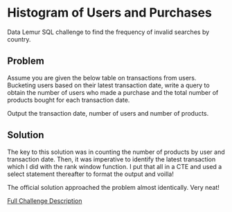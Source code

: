 # Histogram of Users and Purchases

Data Lemur SQL challenge to find the frequency of invalid searches by country.

## Problem

Assume you are given the below table on transactions from users. Bucketing users based on their latest transaction date, write a query to obtain the number of users who made a purchase and the total number of products bought for each transaction date.

Output the transaction date, number of users and number of products.

## Solution

The key to this solution was in counting the number of products by user and transaction date. Then, it was imperative to identify the latest transaction which I did with the rank window function. I put that all in a CTE and used a select statement thereafter to format the output and voilla!

The official solution approached the problem almost identically. Very neat!

[Full Challenge Description](https://datalemur.com/questions/histogram-users-purchases)